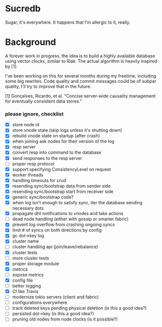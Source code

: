 # Sucredb

Sugar, it's everywhere. It happens that I'm allergic to it, really.

# Background

A forever work in progress, the idea is to build a highly available database using vector clocks, similar to Riak.
The actual algorithm is heavily inspired by [1].

I've been working on this for several months during my freetime, including some big rewrites.
Code quality and commit messages could be of subpar quality, I'll try to improve that in the future.

[1] Gonçalves, Ricardo, et al. "Concise server-wide causality management for eventually consistent data stores."

### please ignore, checklist

* [x] store node id
* [x] store vnode state (skip logs unless it's shutting down)
* [x] rebuild vnode state on startup (after crash)
* [x] when joining ask nodes for their version of the log
* [x] resp server
* [x] convert resp into command to the database
* [x] send responses to the resp server
* [ ] proper resp protocol
* [x] support specifying ConsistencyLevel on request
* [x] worker threads
* [x] handling timeouts for crud
* [x] resending sync/bootstrap data from sender side
* [x] resending sync/bootstrap start from receiver side
* [x] generic sync/bootstrap code?
* [x] when log isn't enough to satisfy sync, iter the database sending necessary dots
* [x] propagate dht notifications to vnodes and take actions
* [ ] dead node handling (either with gossip or smarter fabric)
* [x] prevent log overflow from crashing ongoing syncs
* [x] limit # of syncs on both directions by config
* [x] gc dot->key log
* [x] cluster name
* [ ] cluster handling api (join/leave/rebalance)
* [x] cluster tests
* [ ] more cluster tests
* [x] proper storage module
* [x] metrics
* [ ] expose metrics
* [x] config file
* [ ] better logging
* [x] CI like Travis
* [ ] modernize tokio servers (client and fabric)
* [ ] configurations everywhere
* [ ] track deleted keys pending physical deletion (is this a good idea?)
* [ ] persisted dot->key (is this a good idea?)
* [ ] pruning old nodes from node clocks (is it possible?)
